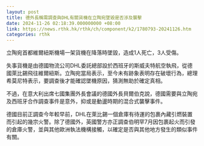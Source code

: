 ```yaml
---
layout: post
title: 德外長稱需調查與DHL有關貨機在立陶宛墜毀是否涉及襲擊
date: 2024-11-26 02:18:39.000000000 +08:00
link: https://news.rthk.hk/rthk/ch/component/k2/1780793-20241126.htm
categories: rthk
---
```


立陶宛首都維爾紐斯機場一架貨機在降落時墜毀，造成1人死亡，3人受傷。

失事貨機是由德國物流公司DHL委託總部設於西班牙的斯威夫特航空執飛，從德國萊比錫飛往維爾紐斯。立陶宛當局表示，至今未有跡象表明存在破壞行為，總理希莫尼特表示，要調查後才能確認墜機原因，猜測無助於確定真相。

不過，在意大利出席七國集團外長會議的德國外長貝爾伯克說，德國需要與立陶宛及西班牙合作調查事件是意外，抑或是動盪時期的混合式襲擊事件。

德國目前正調查今年較早前，DHL在萊比錫一個倉庫有待運的包裹內藏引燃裝置而引起的幾宗火警。除了德國外，英國警方亦正調查伯明罕7月因包裹起火而引發的倉庫火警，並與其他歐洲執法機構接觸，以確定是否與其他地方發生的類似事件有關。
